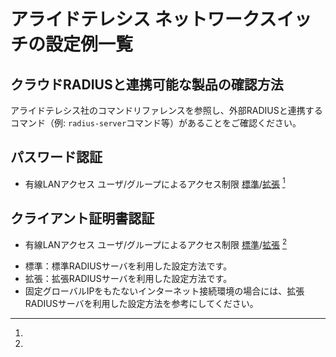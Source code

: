 # アライドテレシス ネットワークスイッチの設定例一覧

## クラウドRADIUSと連携可能な製品の確認方法
アライドテレシス社のコマンドリファレンスを参照し、外部RADIUSと連携するコマンド（例: `radius-server`コマンド等）があることをご確認ください。

## パスワード認証
* 有線LANアクセス ユーザ/グループによるアクセス制限 [標準](./networkauth-group-password.md)/[拡張](./networkauth-group-password-adv.md) [^1]

## クライアント証明書認証
* 有線LANアクセス ユーザ/グループによるアクセス制限 [標準](./networkauth-group-cert.md)/[拡張](./networkauth-group-cert-adv.md) [^1]
  
[^1]:
  * 標準：標準RADIUSサーバを利用した設定方法です。
  * 拡張：拡張RADIUSサーバを利用した設定方法です。
  * 固定グローバルIPをもたないインターネット接続環境の場合には、拡張RADIUSサーバを利用した設定方法を参考にしてください。